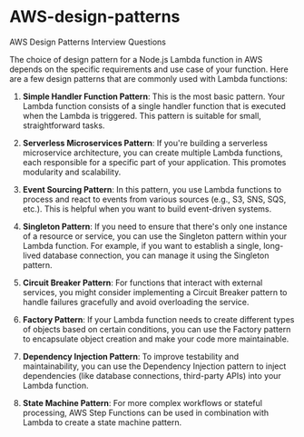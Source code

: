 # AWS-design-patterns
AWS Design Patterns Interview Questions

The choice of design pattern for a Node.js Lambda function in AWS depends on the specific requirements and use case of your function. Here are a few design patterns that are commonly used with Lambda functions:

1. **Simple Handler Function Pattern**: This is the most basic pattern. Your Lambda function consists of a single handler function that is executed when the Lambda is triggered. This pattern is suitable for small, straightforward tasks.

2. **Serverless Microservices Pattern**: If you're building a serverless microservice architecture, you can create multiple Lambda functions, each responsible for a specific part of your application. This promotes modularity and scalability.

3. **Event Sourcing Pattern**: In this pattern, you use Lambda functions to process and react to events from various sources (e.g., S3, SNS, SQS, etc.). This is helpful when you want to build event-driven systems.

4. **Singleton Pattern**: If you need to ensure that there's only one instance of a resource or service, you can use the Singleton pattern within your Lambda function. For example, if you want to establish a single, long-lived database connection, you can manage it using the Singleton pattern.

5. **Circuit Breaker Pattern**: For functions that interact with external services, you might consider implementing a Circuit Breaker pattern to handle failures gracefully and avoid overloading the service.

6. **Factory Pattern**: If your Lambda function needs to create different types of objects based on certain conditions, you can use the Factory pattern to encapsulate object creation and make your code more maintainable.

7. **Dependency Injection Pattern**: To improve testability and maintainability, you can use the Dependency Injection pattern to inject dependencies (like database connections, third-party APIs) into your Lambda function.

8. **State Machine Pattern**: For more complex workflows or stateful processing, AWS Step Functions can be used in combination with Lambda to create a state machine pattern.
